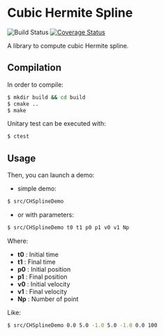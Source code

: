 Cubic Hermite Spline
====================

![Build Status](https://travis-ci.org/Galdeano/CubicHermiteSpline.svg?branch=master)
[![Coverage Status](https://coveralls.io/repos/Galdeano/CubicHermiteSpline/badge.svg?branch=master&service=github)](https://coveralls.io/github/Galdeano/CubicHermiteSpline?branch=master)

A library to compute cubic Hermite spline.


## Compilation

In order to compile:

```sh
$ mkdir build && cd build
$ cmake ..
$ make 
```

Unitary test can be executed with:

```sh
$ ctest
```
## Usage

Then, you can launch a demo:

  * simple demo:

```sh
$ src/CHSplineDemo 
```

  * or with parameters:

```sh
$ src/CHSplineDemo t0 t1 p0 p1 v0 v1 Np 
```
Where:
* **t0** : Initial time
* **t1** : Final time
* **p0** : Initial position
* **p1** : Final position
* **v0** : Initial velocity
* **v1** : Final velocity
* **Np** : Number of point

Like:

```sh
$ src/CHSplineDemo 0.0 5.0 -1.0 5.0 -1.0 0.0 100 
```

